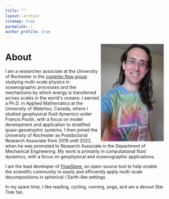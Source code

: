 ```yaml
---
title: ""
layout: archive
sitemap: true
permalink: /
author_profile: true
---
```


<img src="/assets/images/BenStorer.jpg" width="200px" alt="Ben Storer" align="right" padding="20px" />

# About

I am a researcher associate at the University of Rochester in the [complex flow group](http://www.complexflowgroup.com) studying multi-scale physics in oceanographic processes and the mechanisms by which energy is transferred across scales in the world's oceans. 
I earned a Ph.D. in Applied Mathematics at the University of Waterloo, Canada, where I studied geophysical fluid dynamics under Francis Poulin, with a focus on model development and application to stratified quasi-geostrophic systems. 
I then joined the University of Rochester as Postdoctoral Research Associate from 2019 until 2022, when he was promoted to Research Associate in the Department of Mechanical Engineering. 
My work is primarily in computational fluid dynamics, with a focus on geophysical and oceanographic applications. 

I am the lead developer of [FlowSieve](https://github.com/husseinaluie/FlowSieve), an open-source tool to help enable the scientific community to easily and efficiently apply multi-scale decompositions in spherical / Earth-like settings.

In my spare time, I like reading, cycling, running, yoga, and am a devout Star Trek fan.

